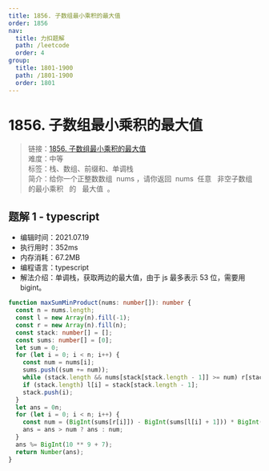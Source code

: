 ```yaml
---
title: 1856. 子数组最小乘积的最大值
order: 1856
nav:
  title: 力扣题解
  path: /leetcode
  order: 4
group:
  title: 1801-1900
  path: /1801-1900
  order: 1801
---
```


# 1856. 子数组最小乘积的最大值

> 链接：[1856. 子数组最小乘积的最大值](https://leetcode-cn.com/problems/maximum-subarray-min-product/)  
> 难度：中等  
> 标签：栈、数组、前缀和、单调栈  
> 简介：给你一个正整数数组  nums ，请你返回  nums  任意   非空子数组   的最小乘积   的   最大值  。

## 题解 1 - typescript

- 编辑时间：2021.07.19
- 执行用时：352ms
- 内存消耗：67.2MB
- 编程语言：typescript
- 解法介绍：单调栈，获取两边的最大值，由于 js 最多表示 53 位，需要用 bigint。

```typescript
function maxSumMinProduct(nums: number[]): number {
  const n = nums.length;
  const l = new Array(n).fill(-1);
  const r = new Array(n).fill(n);
  const stack: number[] = [];
  const sums: number[] = [0];
  let sum = 0;
  for (let i = 0; i < n; i++) {
    const num = nums[i];
    sums.push((sum += num));
    while (stack.length && nums[stack[stack.length - 1]] >= num) r[stack.pop()!] = i;
    if (stack.length) l[i] = stack[stack.length - 1];
    stack.push(i);
  }
  let ans = 0n;
  for (let i = 0; i < n; i++) {
    const num = (BigInt(sums[r[i]]) - BigInt(sums[l[i] + 1])) * BigInt(nums[i]);
    ans = ans > num ? ans : num;
  }
  ans %= BigInt(10 ** 9 + 7);
  return Number(ans);
}
```
